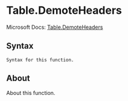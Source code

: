 ---
---

# Table.DemoteHeaders

Microsoft Docs: [Table.DemoteHeaders](https://docs.microsoft.com/en-us/powerquery-m/table-demoteheaders)

## Syntax

```powerquery-m
Syntax for this function.
```

## About

About this function.

